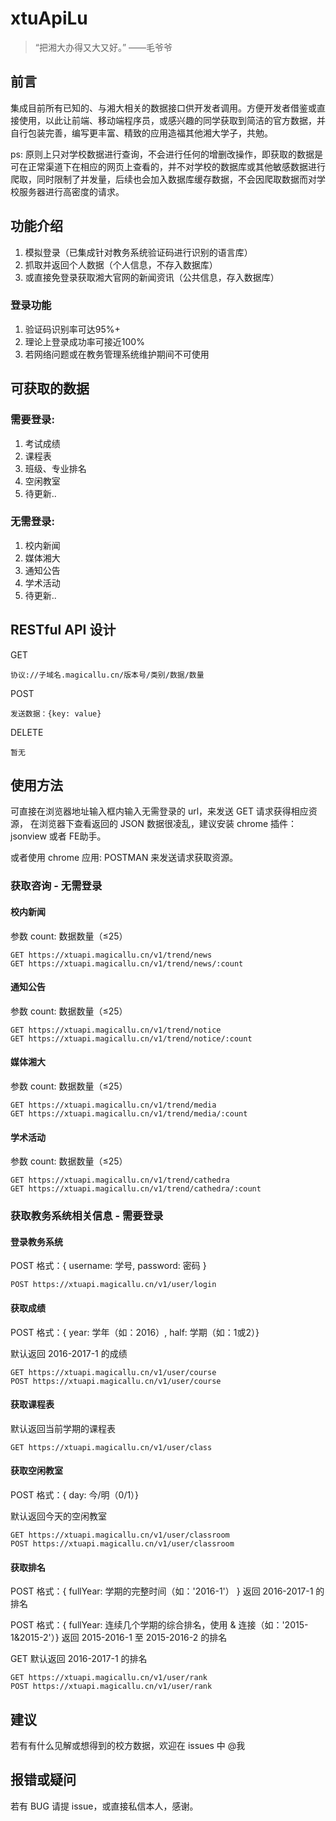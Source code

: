 # xtuApiLu
> “把湘大办得又大又好。” ——毛爷爷

## 前言
集成目前所有已知的、与湘大相关的数据接口供开发者调用。方便开发者借鉴或直接使用，以此让前端、移动端程序员，或感兴趣的同学获取到简洁的官方数据，并自行包装完善，编写更丰富、精致的应用造福其他湘大学子，共勉。

ps: 原则上只对学校数据进行查询，不会进行任何的增删改操作，即获取的数据是可在正常渠道下在相应的网页上查看的，并不对学校的数据库或其他敏感数据进行爬取，同时限制了并发量，后续也会加入数据库缓存数据，不会因爬取数据而对学校服务器进行高密度的请求。

## 功能介绍
1. 模拟登录（已集成针对教务系统验证码进行识别的语言库）
2. 抓取并返回个人数据（个人信息，不存入数据库）
3. 或直接免登录获取湘大官网的新闻资讯（公共信息，存入数据库）

### 登录功能
1. 验证码识别率可达95%+
2. 理论上登录成功率可接近100%
3. 若网络问题或在教务管理系统维护期间不可使用

## 可获取的数据
### 需要登录:
1. 考试成绩
2. 课程表
3. 班级、专业排名
4. 空闲教室
5. 待更新..

### 无需登录:
1. 校内新闻
2. 媒体湘大
3. 通知公告
4. 学术活动
5. 待更新..

## RESTful API 设计

GET
```
协议://子域名.magicallu.cn/版本号/类别/数据/数量
```
POST
```
发送数据：{key: value}
```
DELETE
```
暂无
```

## 使用方法
可直接在浏览器地址输入框内输入无需登录的 url，来发送 GET 请求获得相应资源，
在浏览器下查看返回的 JSON 数据很凌乱，建议安装 chrome 插件：jsonview 或者 FE助手。

或者使用 chrome 应用: POSTMAN 来发送请求获取资源。



### 获取咨询 - 无需登录
#### 校内新闻
参数 count: 数据数量（≤25）
```
GET https://xtuapi.magicallu.cn/v1/trend/news
GET https://xtuapi.magicallu.cn/v1/trend/news/:count
```

#### 通知公告
参数 count: 数据数量（≤25）
```
GET https://xtuapi.magicallu.cn/v1/trend/notice
GET https://xtuapi.magicallu.cn/v1/trend/notice/:count
```

#### 媒体湘大
参数 count: 数据数量（≤25）
```
GET https://xtuapi.magicallu.cn/v1/trend/media
GET https://xtuapi.magicallu.cn/v1/trend/media/:count
```
#### 学术活动
参数 count: 数据数量（≤25）
```
GET https://xtuapi.magicallu.cn/v1/trend/cathedra
GET https://xtuapi.magicallu.cn/v1/trend/cathedra/:count
```

### 获取教务系统相关信息 - 需要登录
#### 登录教务系统
POST 格式：{ username: 学号, password: 密码 }
```
POST https://xtuapi.magicallu.cn/v1/user/login
```

#### 获取成绩
POST 格式：{ year: 学年（如：2016）, half: 学期（如：1或2）}

默认返回 2016-2017-1 的成绩
```
GET https://xtuapi.magicallu.cn/v1/user/course
POST https://xtuapi.magicallu.cn/v1/user/course
```

#### 获取课程表
默认返回当前学期的课程表
```
GET https://xtuapi.magicallu.cn/v1/user/class
```

#### 获取空闲教室
POST 格式：{ day: 今/明（0/1）}

默认返回今天的空闲教室
```
GET https://xtuapi.magicallu.cn/v1/user/classroom
POST https://xtuapi.magicallu.cn/v1/user/classroom
```

#### 获取排名
POST 格式：{ fullYear: 学期的完整时间（如：'2016-1'） }
返回 2016-2017-1 的排名

POST 格式：{ fullYear: 连续几个学期的综合排名，使用 & 连接（如：'2015-1&2015-2'）}
返回 2015-2016-1 至 2015-2016-2 的排名

GET 默认返回 2016-2017-1 的排名
```
GET https://xtuapi.magicallu.cn/v1/user/rank
POST https://xtuapi.magicallu.cn/v1/user/rank
```

## 建议
若有有什么见解或想得到的校方数据，欢迎在 issues 中 @我

## 报错或疑问
若有 BUG 请提 issue，或直接私信本人，感谢。


